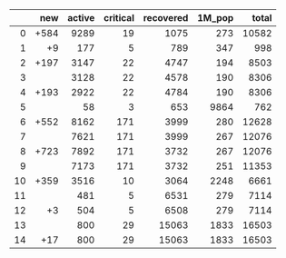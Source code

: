 |    |   new |   active |   critical |   recovered |   1M_pop |   total |
|---:|------:|---------:|-----------:|------------:|---------:|--------:|
|  0 |  +584 |     9289 |         19 |        1075 |      273 |   10582 |
|  1 |    +9 |      177 |          5 |         789 |      347 |     998 |
|  2 |  +197 |     3147 |         22 |        4747 |      194 |    8503 |
|  3 |       |     3128 |         22 |        4578 |      190 |    8306 |
|  4 |  +193 |     2922 |         22 |        4784 |      190 |    8306 |
|  5 |       |       58 |          3 |         653 |     9864 |     762 |
|  6 |  +552 |     8162 |        171 |        3999 |      280 |   12628 |
|  7 |       |     7621 |        171 |        3999 |      267 |   12076 |
|  8 |  +723 |     7892 |        171 |        3732 |      267 |   12076 |
|  9 |       |     7173 |        171 |        3732 |      251 |   11353 |
| 10 |  +359 |     3516 |         10 |        3064 |     2248 |    6661 |
| 11 |       |      481 |          5 |        6531 |      279 |    7114 |
| 12 |    +3 |      504 |          5 |        6508 |      279 |    7114 |
| 13 |       |      800 |         29 |       15063 |     1833 |   16503 |
| 14 |   +17 |      800 |         29 |       15063 |     1833 |   16503 |